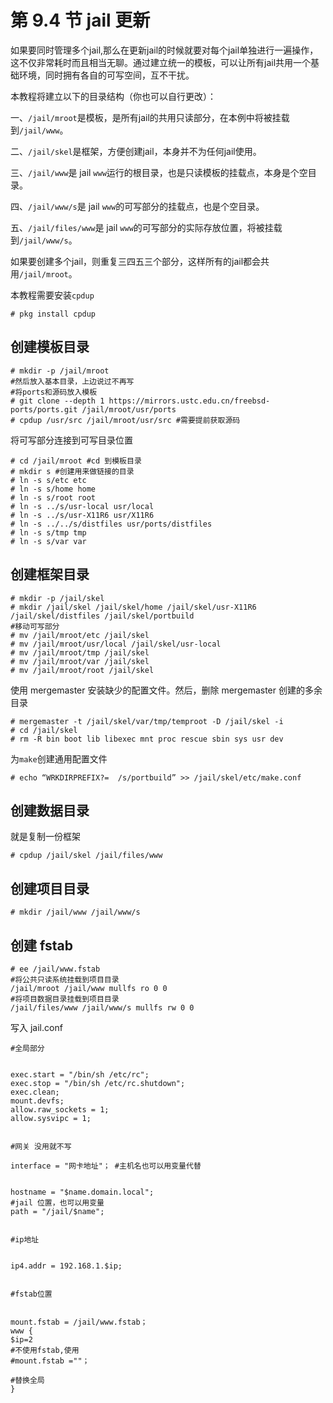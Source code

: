 # 第 9.4 节 jail 更新

如果要同时管理多个jail,那么在更新jail的时候就要对每个jail单独进行一遍操作，这不仅非常耗时而且相当无聊。通过建立统一的模板，可以让所有jail共用一个基础环境，同时拥有各自的可写空间，互不干扰。

本教程将建立以下的目录结构（你也可以自行更改）：

一、`/jail/mroot`是模板，是所有jail的共用只读部分，在本例中将被挂载到`/jail/www`。

二、`/jail/skel`是框架，方便创建jail，本身并不为任何jail使用。

三、`/jail/www`是 jail `www`运行的根目录，也是只读模板的挂载点，本身是个空目录。

四、`/jail/www/s`是 jail `www`的可写部分的挂载点，也是个空目录。

五、`/jail/files/www`是 jail `www`的可写部分的实际存放位置，将被挂载到`/jail/www/s`。

如果要创建多个jail，则重复三四五三个部分，这样所有的jail都会共用`/jail/mroot`。

本教程需要安装```cpdup```

```
# pkg install cpdup
```

## 创建模板目录

```
# mkdir -p /jail/mroot
#然后放入基本目录，上边说过不再写
#将ports和源码放入模板
# git clone --depth 1 https://mirrors.ustc.edu.cn/freebsd-ports/ports.git /jail/mroot/usr/ports
# cpdup /usr/src /jail/mroot/usr/src #需要提前获取源码
```

将可写部分连接到可写目录位置

```
# cd /jail/mroot #cd 到模板目录
# mkdir s #创建用来做链接的目录
# ln -s s/etc etc
# ln -s s/home home
# ln -s s/root root
# ln -s ../s/usr-local usr/local
# ln -s ../s/usr-X11R6 usr/X11R6
# ln -s ../../s/distfiles usr/ports/distfiles
# ln -s s/tmp tmp
# ln -s s/var var
```

## 创建框架目录

```
# mkdir -p /jail/skel
# mkdir /jail/skel /jail/skel/home /jail/skel/usr-X11R6 /jail/skel/distfiles /jail/skel/portbuild
#移动可写部分
# mv /jail/mroot/etc /jail/skel
# mv /jail/mroot/usr/local /jail/skel/usr-local
# mv /jail/mroot/tmp /jail/skel
# mv /jail/mroot/var /jail/skel
# mv /jail/mroot/root /jail/skel
```

使用 mergemaster 安装缺少的配置文件。然后，删除 mergemaster 创建的多余目录

```
# mergemaster -t /jail/skel/var/tmp/temproot -D /jail/skel -i
# cd /jail/skel
# rm -R bin boot lib libexec mnt proc rescue sbin sys usr dev
```

为`make`创建通用配置文件

```
# echo “WRKDIRPREFIX?=  /s/portbuild” >> /jail/skel/etc/make.conf
```

## 创建数据目录

就是复制一份框架

```
# cpdup /jail/skel /jail/files/www
```

## 创建项目目录

```
# mkdir /jail/www /jail/www/s
```

## 创建 fstab

```
# ee /jail/www.fstab
#将公共只读系统挂载到项目目录
/jail/mroot /jail/www mullfs ro 0 0
#将项目数据目录挂载到项目目录
/jail/files/www /jail/www/s mullfs rw 0 0
```

写入 jail.conf

```
#全局部分


exec.start = "/bin/sh /etc/rc";
exec.stop = "/bin/sh /etc/rc.shutdown";
exec.clean;
mount.devfs;
allow.raw_sockets = 1;
allow.sysvipc = 1;


#网关 没用就不写

interface = "网卡地址"； #主机名也可以用变量代替


hostname = "$name.domain.local";
#jail 位置，也可以用变量
path = "/jail/$name";


#ip地址


ip4.addr = 192.168.1.$ip;


#fstab位置


mount.fstab = /jail/www.fstab；
www {
$ip=2
#不使用fstab,使用
#mount.fstab =""；

#替换全局
}
```
